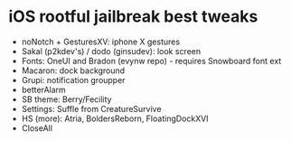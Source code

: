 # iOS rootful jailbreak best tweaks

* noNotch + GesturesXV: iphone X gestures
* Sakal (p2kdev's) / dodo (ginsudev): look screen
* Fonts: OneUI and Bradon (evynw repo) - requires Snowboard font ext
* Macaron: dock background
* Grupi: notification groupper
* betterAlarm
* SB theme: Berry/Fecility
* Settings: Suffle from CreatureSurvive
* HS (more): Atria, BoldersReborn, FloatingDockXVI
* CloseAll
